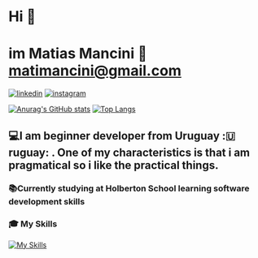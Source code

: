 # Hi 👋 
# im Matias Mancini 📧 matimancini@gmail.com 

[![linkedin](https://user-images.githubusercontent.com/17550413/211963098-8cc3503d-a03b-476d-815c-3abd341815c3.png)](https://www.linkedin.com/in/matias-mancini-35aa10261/)
[![instagram](https://user-images.githubusercontent.com/17550413/211963091-1ae45252-3913-460c-975e-6a32d2375fc1.png)](https://www.instagram.com/matias_emme/)

[![Anurag's GitHub stats](https://github-readme-stats.vercel.app/api?username=EMME-ESSE)](https://github.com/EMME-ESSE/github-readme-stats)
[![Top Langs](https://github-readme-stats.vercel.app/api/top-langs/?username=EMME-ESSE&layout=compact)](https://github.com/EMME-ESSE/github-readme-stats)



## 💻I am beginner developer from Uruguay :🇺ruguay: . One of my characteristics is that i am pragmatical so i like the practical things.

### 📚Currently studying at Holberton School learning software development skills

### :mortar_board: My Skills

[![My Skills](https://skills.thijs.gg/icons?i=js,html,css,java,c,python&theme=dark)](https://skills.thijs.gg)




